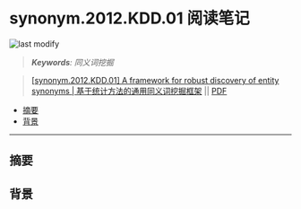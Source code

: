 synonym.2012.KDD.01 阅读笔记
===
<!--START_SECTION:badge-->

![last modify](https://img.shields.io/static/v1?label=last%20modify&message=2025-08-03%2022%3A42%3A16&color=yellowgreen&style=flat-square)

<!--END_SECTION:badge-->
<!--info
top: false
draft: true
hidden: true
tag: [paper]
-->

> ***Keywords**: 同义词挖掘*

<!-- > 论文: [A framework for robust discovery of entity synonyms](https://dl.acm.org/doi/10.1145/2339530.2339743) - [PDF](./[synonym.2012.KDD.01]%20A%20Framework%20for%20Robust%20Discovery%20of%20Entity%20Synonyms.pdf) -->

<!--START_SECTION:paper_title-->
> [[synonym.2012.KDD.01] A framework for robust discovery of entity synonyms | 基于统计方法的通用同义词挖掘框架](https://dl.acm.org/doi/10.1145/2339530.2339743) || [PDF](./[synonym.2012.KDD.01]%20A%20Framework%20for%20Robust%20Discovery%20of%20Entity%20Synonyms.pdf)
<!--END_SECTION:paper_title-->

<!--START_SECTION:toc-->
- [摘要](#摘要)
- [背景](#背景)
<!--END_SECTION:toc-->

---

## 摘要


## 背景